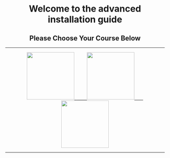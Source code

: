 <h1 align="center"> Welcome to the advanced installation guide </h1>

<h2 align="center"> Please Choose Your Course Below</h2>

<hr>

<p align="center">
<a href="javascript/advance-javascript.md"><kbd><img height="150px" width="150px" src="https://thecodeprogram.com/img/contents/2015/11/javascript-nedir-temel-orneklerle-genis-anlatim.png" alt=""> </kbd> &nbsp; &nbsp; &nbsp; &nbsp; <a href="Python/Python installation guide.md"> <kbd> <img height="150px" width="150px" src="https://qph.fs.quoracdn.net/main-qimg-27d25d3fd343a3d2e4384c7f0eeaf785" alt=""></kbd>&nbsp; &nbsp; &nbsp; &nbsp;</a><a href="https://github.com/LTUC/401-installation-guide/blob/main/401%20installation%20guide/Java/Java%20Part.md"> <kbd> <img height="150px" width="150px" src="https://cdn.wccftech.com/wp-content/uploads/2015/09/javaAndroid.jpg" alt=""></kbd></a> </p>

<hr>
<h2></h2>
